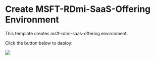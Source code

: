 # Create MSFT-RDmi-SaaS-Offering Environment

This template creates msft-rdmi-saas-offering environment.

Click the button below to deploy:

<a href="https://portal.azure.com/#create/Microsoft.Template/uri/https%3A%2F%2Fraw.githubusercontent.com%2FAzure%2FRDS-Templates%2Fmaster%2Frdmi-peopletech%2Fmsft-rdmi-saas-offering%2Fazuredeploy.json" target="_blank">
    <img src="http://azuredeploy.net/deploybutton.png"/>
</a>